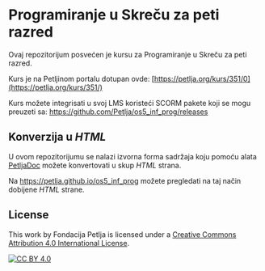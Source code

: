 # Programiranje u Skreču za peti razred 

Ovaj repozitorijum posvećen je kursu za Programiranje u Skreču za peti razred. 

Kurs je na Petljinom portalu dotupan ovde: [https://petlja.org/kurs/351/0](https://petlja.org/kurs/351/)

Kurs možete integrisati u svoj LMS koristeći SCORM pakete koji se mogu preuzeti sa: https://github.com/Petlja/os5_inf_prog/releases

## Konverzija u *HTML*

U ovom repozitorijumu se nalazi izvorna forma sadržaja koju pomoću alata [PetljaDoc](https://github.com/Petlja/PetljaDoc) možete konvertovati u skup *HTML* strana.

Na https://petlja.github.io/os5_inf_prog možete pregledati na taj način dobijene *HTML* strane.

## License

This work by Fondacija Petlja is licensed under a
[Creative Commons Attribution 4.0 International License][cc-by].

[![CC BY 4.0][cc-by-image]][cc-by]

[cc-by]: http://creativecommons.org/licenses/by/4.0/
[cc-by-image]: https://i.creativecommons.org/l/by/4.0/88x31.png

